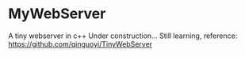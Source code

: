 # MyWebServer
A tiny webserver in c++
Under construction...
Still learning, reference: https://github.com/qinguoyi/TinyWebServer
